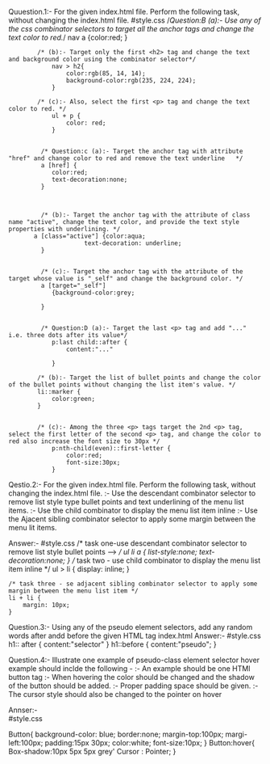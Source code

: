 Quuestion.1:- For the given index.html file. Perform the following task, without changing the index.html file.
#style.css
/*Question:B (a):- Use any of the css combinator selectors to target all the anchor tags and change the text color to red.*/
            nav a {color:red;
            }


            /* (b):- Target only the first <h2> tag and change the text and background color using the combinator selector*/
                nav > h2{
                    color:rgb(85, 14, 14);
                    background-color:rgb(235, 224, 224);
                }
                
            /* (c):- Also, select the first <p> tag and change the text color to red. */
                ul + p {
                    color: red;
                }


             /* Question:c (a):- Target the anchor tag with attribute "href" and change color to red and remove the text underline   */
             a [href] {
                color:red;
                text-decoration:none;
             }



             /* (b):- Target the anchor tag with the attribute of class name "active", change the text color, and provide the text style properties with underlining. */
           a [class="active"] {color:aqua;
                         text-decoration: underline;
             }


             /* (c):- Target the anchor tag with the attribute of the target whose value is "_self" and change the background color. */
             a [target="_self"] 
                {background-color:grey;

             }


             /* Question:D (a):- Target the last <p> tag and add "..." i.e. three dots after its value*/
                p:last child::after {
                    content:"..."

                }

            /* (b):- Target the list of bullet points and change the color of the bullet points without changing the list item's value. */
            li::marker {
                color:green;
            }


            /* (c):- Among the three <p> tags target the 2nd <p> tag, select the first letter of the second <p> tag, and change the color to red also increase the font size to 30px */
                p:nth-child(even)::first-letter {
                    color:red;
                    font-size:30px;
                }


Qestio.2:- For the given index.html file. Perform the following task, without changing the index.html file.
    :- Use the descendant combinator selector to remove list style type bullet points and text underlining of the menu list items.
    :- Use the child combinator to display the menu list item inline 
    :- Use the Ajacent sibling combinator selector to apply some margin between the menu lit items.

Answer:- 
#style.css
/* task one-use descendant combinator selector to remove list style bullet points --> */
    ul  li a {
    list-style:none;
    text-decoration:none;
}
/* task two - use child combinator to display the menu list item inline */
    ul > li {
        display: inline;
    }

    /* task three - se adjacent sibling combinator selector to apply some margin between the menu list item */
    li + li {
        margin: 10px;
    }

Question.3:-  Using any of the pseudo element selectors, add any random words after andd before the given HTML tag  index.html
Answer:- 
#style.css
h1:: after {
content:"selector"
}
h1::before {
content:"pseudo";
}


Question.4:- Illustrate one example of pseudo-class element selector hover example should inclde the following -
:- An example should be one HTMl button tag
:- When hovering the color should be changed and the shadow of the button should be added.
:- Proper padding space should be given.
:- The cursor style should also be changed to the pointer on hover

Annser:-  
#style.css

Button{
background-color: blue;
border:none;
margin-top:100px;
margi-left:100px;
padding:15px 30px;
color:white;
font-size:10px;
}
Button:hover{
Box-shadow:10px 5px 5px grey'
Cursor : Pointer;
}

